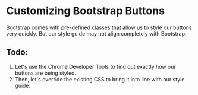 # Customizing Bootstrap Buttons

Bootstrap comes with pre-defined classes that allow us to style our buttons very quickly. But our style guide may not align completely with Bootstrap. 

## Todo:

1. Let's use the Chrome Developer Tools to find out exactly how our buttons are being styled.
2. Then, let's override the existing CSS to bring it into line with our style guide. 